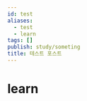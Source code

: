 ```yaml
---
id: test
aliases:
  - test
  - learn
tags: []
publish: study/someting
title: 테스트 포스트
---
```


# learn
